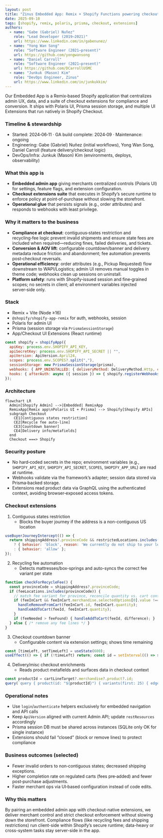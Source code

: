 ```yaml
---
layout: post
title: "Zinus Embedded App: Remix + Shopify Functions powering checkout experiences"
date: 2025-09-10
tags: [shopify, remix, polaris, prisma, checkout, extensions]
authors:
  - name: "Gabe (Gabriel) Nuñez"
    role: "Lead Developer (2019–2021)"
    url: https://www.linkedin.com/in/gabenunez/
  - name: "Yong Wan Song"
    role: "Software Engineer (2021–present)"
    url: https://github.com/yongwansong
  - name: "Daniel Carroll"
    role: "Software Engineer (2021–present)"
    url: https://github.com/DCarrollUSMC
  - name: "Junkuk (Mason) Kim"
    role: "DevOps Engineer, Zinus"
    url: https://www.linkedin.com/in/junkukkim/
---
```


Our Embedded App is a Remix‑based Shopify application that centralizes admin UX, data, and a suite of checkout extensions for compliance and conversion. It ships with Polaris UI, Prisma session storage, and multiple UI Extensions that run natively in Shopify Checkout.

### Timeline & stewardship
- Started: 2024‑06‑11 · GA build complete: 2024‑09 · Maintenance: ongoing
- Engineering: Gabe (Gabriel) Nuñez (initial workflows), Yong Wan Song, Daniel Carroll (feature delivery/checkout logic)
- DevOps/Infra: Junkuk (Mason) Kim (environments, deploys, observability)

### What this app is
- **Embedded admin app** giving merchants centralized controls (Polaris UI) for settings, feature flags, and extension configuration.
- **Checkout extensions suite** that executes in Shopify’s secure runtime to enforce policy at point‑of‑purchase without slowing the storefront.
- **Operational glue** that persists signals (e.g., order attributes) and responds to webhooks with least privilege.

### Why it matters to the business
- **Compliance at checkout**: contiguous‑states restriction and recycling‑fee logic prevent invalid shipments and ensure state fees are included when required—reducing fines, failed deliveries, and tickets.
- **Conversion & AOV lift**: configurable countdown/banner and delivery metadata reduce friction and abandonment; fee automation prevents post‑checkout reversals.
- **Operational efficiency**: order attributes (e.g., Pickup Requested) flow downstream to WAPI/Logistics; admin UI removes manual toggles in theme code; webhooks clean up sessions on uninstall.
- **Platform safety**: runs with Shopify‑issued session and fine‑grained scopes; no secrets in client; all environment variables injected server‑side only.

### Stack
- Remix + Vite (Node ≥16)
- `@shopify/shopify-app-remix` for auth, webhooks, session
- Polaris for admin UI
- Prisma (session storage via `PrismaSessionStorage`)
- App/Checkout UI Extensions (React runtime)

```1:21:c:/Zinus/Zinus/ZinusEmbeddedApp/app/shopify.server.js
const shopify = shopifyApp({
  apiKey: process.env.SHOPIFY_API_KEY,
  apiSecretKey: process.env.SHOPIFY_API_SECRET || "",
  apiVersion: ApiVersion.April24,
  scopes: process.env.SCOPES?.split(","),
  sessionStorage: new PrismaSessionStorage(prisma),
  webhooks: { APP_UNINSTALLED: { deliveryMethod: DeliveryMethod.Http, callbackUrl: "/webhooks" } },
  hooks: { afterAuth: async ({ session }) => { shopify.registerWebhooks({ session }); } },
});
```

### Architecture

```mermaid
flowchart LR
  Admin[Shopify Admin] -->|Embedded| RemixApp
  RemixApp[Remix app\nPolaris UI + Prisma] --> Shopify[Shopify APIs]
  subgraph Checkout
    CE1[Contiguous states restriction]
    CE2[Recycle fee auto-line]
    CE3[Countdown banner]
    CE4[Delivery info/metafields]
  end
  Checkout ===> Shopify
```

### Security posture
- No hard‑coded secrets in the repo; environment variables (e.g., `SHOPIFY_API_KEY`, `SHOPIFY_API_SECRET`, `SCOPES`, `SHOPIFY_APP_URL`) are read at runtime.
- Webhooks validate via the framework’s adapter; session data stored via Prisma‑backed storage.
- Extensions read product data via GraphQL using the authenticated context, avoiding browser‑exposed access tokens.

### Checkout extensions

1) Contiguous states restriction
   - Blocks the buyer journey if the address is a non-contiguous US location

```12:21:c:/Zinus/Zinus/ZinusEmbeddedApp/extensions/contiguous-states-restriction/src/Checkout.jsx
useBuyerJourneyIntercept(() => {
  return shippingAddress?.provinceCode && restrictedLocations.includes(shippingAddress?.provinceCode)
    ? { behavior: 'block', reason: 'We currently do not ship to your location.', errors: [{ message: 'We ship to the 48 contiguous states...', target: '$.cart.deliveryGroups[0].deliveryAddress.provinceCode' }] }
    : { behavior: 'allow' };
});
```

2) Recycling fee automation
   - Detects mattresses/box-springs and auto-syncs the correct fee variant per state

```34:58:c:/Zinus/Zinus/ZinusEmbeddedApp/extensions/recycle-fee/src/Checkout.jsx
function checkForRecycleFee() {
  const provinceCode = shippingAddress?.provinceCode;
  if (feeLocations.includes(provinceCode)) {
    // match fee variant for province, reconcile quantity vs. cart contents
    if (feeInCart && feeInCart.merchandise.selectedOptions[0].value !== provinceCode) {
      handleRemoveFromCart(feeInCart.id, feeInCart.quantity);
      handleAddToCart(feeId, feeInCart.quantity);
    }
    if (feeNeeded > feeFound) { handleAddToCart(feeId, difference); }
  } else { /* remove any fee lines */ }
}
```

3) Checkout countdown banner
   - Configurable content via extension settings; shows time remaining

```12:26:c:/Zinus/Zinus/ZinusEmbeddedApp/extensions/zinus-checkout-countdown/src/Checkout.jsx
const [timeLeft, setTimeLeft] = useState(600);
useEffect(() => { if (!timeLeft) return; const id = setInterval(() => setTimeLeft(timeLeft - 1), 1000); return () => clearInterval(id); }, [timeLeft]);
```

4) Delivery/misc checkout enrichments
   - Reads product metafields and surfaces data in checkout context

```27:41:c:/Zinus/Zinus/ZinusEmbeddedApp/extensions/zinus-checkout-delivery/src/Checkout.jsx
const productId = cartLineTarget?.merchandise?.product?.id;
query(`query { product(id: "${productId}") { variants(first: 25) { edges { node { metafield(namespace: "custom", key: "mattress_height") { value } } } } } }`) ...
```

### Operational notes
- Use `login`/`authenticate` helpers exclusively for embedded navigation and API calls
- Keep `ApiVersion` aligned with current Admin API; update `restResources` accordingly
- Prisma session DB must be shared across instances (SQLite only OK for single instance)
- Extensions should fail “closed” (block or remove lines) to protect compliance

### Business outcomes (selected)
- Fewer invalid orders to non‑contiguous states; decreased shipping exceptions.
- Higher completion rate on regulated carts (fees pre‑added) and fewer post‑purchase adjustments.
- Faster merchant ops via UI‑based configuration instead of code edits.

### Why this matters
By pairing an embedded admin app with checkout-native extensions, we deliver merchant control and strict checkout enforcement without slowing down the storefront. Compliance flows (like recycling fees and shipping restrictions) run client-side within Shopify’s secure runtime; data-heavy or cross-system tasks stay server-side in the app.



